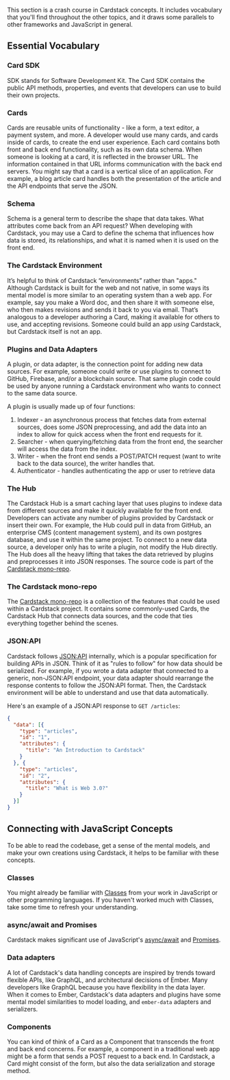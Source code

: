 This section is a crash course in Cardstack concepts. It includes vocabulary that you'll find throughout the other topics, and it draws some parallels to other frameworks and JavaScript in general.


## Essential Vocabulary

### Card SDK

SDK stands for Software Development Kit. The Card SDK contains the public
API methods, properties, and events that developers can use to build their
own projects.

### Cards

Cards are reusable units of functionality - like a form, a text editor, a payment system, and more.
A developer would use many cards, and cards inside of cards, to create the end user experience.
Each card contains both front and back end functionality, such as its own data schema. When someone is looking at a card, it is reflected in the browser URL.
The information contained in that URL informs communication with the back end servers.
You might say that a card is a vertical slice of an application. For example, a blog article card handles both the presentation of the article and the API endpoints that serve the JSON.

### Schema

Schema is a general term to describe the shape that data takes. What attributes come back from an API request? When developing with Cardstack, you may use a Card to define the schema that influences how data is stored, its relationships, and what it is named when it is used on the front end.

### The Cardstack Environment

It’s helpful to think of Cardstack “environments” rather than "apps." 
Although Cardstack is built for the web and not native, in some ways its mental model is more similar to an operating system than a web app.
For example, say you make a Word doc, and then share it with someone else, who then makes revisions and sends it back to you via email.
That’s analogous to a developer authoring a Card, making it available for others to use, and accepting revisions. Someone could build an app _using_ Cardstack, but Cardstack itself is not an app.

### Plugins and Data Adapters

A plugin, or data adapter, is the connection point for adding new data sources.
For example, someone could write or use plugins to connect to GitHub, Firebase, and/or a blockchain source.
That same plugin code could be used by anyone running a Cardstack environment who wants to connect to the same data source.

A plugin is usually made up of four functions:

1. Indexer - an asynchronous process that fetches data from external sources, does some JSON preprocessing, and add the data into an index to allow for quick access when the front end requests for it.
2. Searcher - when querying/fetching data from the front end, the searcher will access the data from the index.
3. Writer - when the front end sends a POST/PATCH request (want to write back to the data source), the writer handles that.
4. Authenticator - handles authenticating the app or user to retrieve data

### The Hub

The Cardstack Hub is a smart caching layer that uses plugins to indexe data from different sources and make it quickly available for the front end.
Developers can activate any number of plugins provided by Cardstack or insert their own.
For example, the Hub could pull in data from GitHub, an enterprise CMS (content management system), and its own postgres database, and use it within the same project.
To connect to a new data source, a developer only has to write a plugin, not modify the Hub directly. The Hub does all the heavy lifting that takes the data retrieved by plugins and preprocesses it into JSON responses. The source code is part of the [Cardstack mono-repo](https://github.com/cardstack/cardstack).

### The Cardstack mono-repo

The [Cardstack mono-repo](https://github.com/cardstack/cardstack) is a collection of the features that could be used within a Cardstack project.
It contains some commonly-used Cards, the Cardstack Hub that connects data sources, and the code that ties everything together behind the scenes.

### JSON:API

Cardstack follows [JSON:API](https://jsonapi.org/) internally, which is a popular specification for building APIs in JSON.
Think of it as "rules to follow" for how data should be serialized.
For example, if you wrote a data adapter that connected to a generic, non-JSON:API endpoint, your data adapter should rearrange the response contents to follow the JSON:API format.
Then, the Cardstack environment will be able to understand and use that data automatically.

Here's an example of a JSON:API response to `GET /articles`:

```json
{
  "data": [{
    "type": "articles",
    "id": "1",
    "attributes": {
      "title": "An Introduction to Cardstack"
    }
  }, {
    "type": "articles",
    "id": "2",
    "attributes": {
      "title": "What is Web 3.0?"
    }
  }]
}
```

## Connecting with JavaScript Concepts

To be able to read the codebase, get a sense of the mental models, and make your own creations using Cardstack, it helps to be familiar with these concepts.

### Classes

You might already be familiar with
[Classes](https://developer.mozilla.org/en-US/docs/Web/JavaScript/Reference/Classes)
from your work in JavaScript or other programming languages.
If you haven't worked much with Classes, take some time to refresh your understanding.

### async/await and Promises

Cardstack makes significant use of JavaScript's [async/await](https://developer.mozilla.org/en-US/docs/Web/JavaScript/Reference/Statements/async_function) and [Promises](https://developer.mozilla.org/en-US/docs/Web/JavaScript/Guide/Using_promises).

### Data adapters

A lot of Cardstack's data handling concepts are inspired by trends toward flexible APIs, like GraphQL, and architectural decisions of Ember.
Many developers like GraphQL because you have flexibility in the data layer.
When it comes to Ember, Cardstack's data adapters and plugins have some mental model similarities to model loading, and `ember-data` adapters and serializers.

### Components

You can kind of think of a Card as a Component that transcends the front and back end concerns.
For example, a component in a traditional web app might be a form that sends a POST request to a back end.
In Cardstack, a Card might consist of the form, but also the data serialization and storage method.
